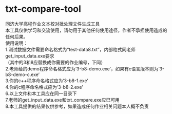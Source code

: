 # txt-compare-tool
同济大学高程作业文本校对批处理文件生成工具  
本工具仅供学习和交流使用，请勿用于其他任何使用途径，作者不承担使用造成的任何后果。  
使用说明：  
   1.测试数据文件需要命名格式为“test-data8.txt”，内部格式同老师get_input_data.exe要求  
     （其中的3和8应替换成你需要的作业编号，下同）  
   2.老师给的demo程序命名格式应为‘3-b8-demo.exe’，如果有c语言版本则为‘3-b8-demo-c.exe’  
   3.你的c++程序命名格式应为‘3-b8-1.exe’  
   4.你的c程序命名格式应为‘3-b8-2.exe’  
   6.以上文件和本工具应在同一目录下  
   7.老师的get_input_data.exe和txt_compare.exe应已可用  
   8.本工具提供的结果仅供参考，如果造成任何作业相关问题本人概不负责  
